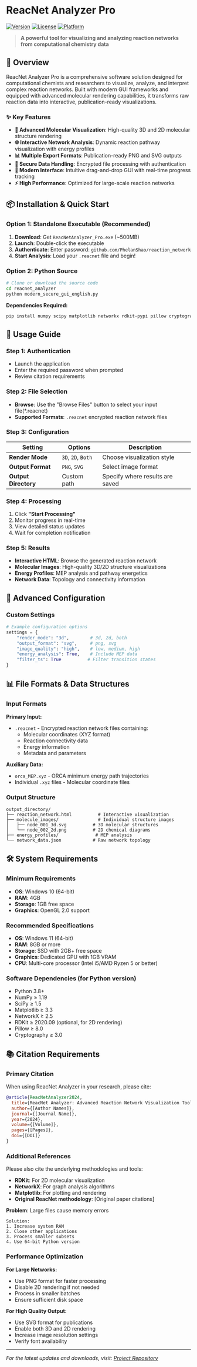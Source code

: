 # ReacNet Analyzer Pro

[![Version](https://img.shields.io/badge/version-2.0-blue.svg)](https://github.com/PhelanShao/reaction_network)
[![License](https://img.shields.io/badge/license-Citation%20Required-orange.svg)](#citation)
[![Platform](https://img.shields.io/badge/platform-Windows-lightgrey.svg)](#system-requirements)

> **A powerful tool for visualizing and analyzing reaction networks from computational chemistry data**

## 🎯 Overview

ReacNet Analyzer Pro is a comprehensive software solution designed for computational chemists and researchers to visualize, analyze, and interpret complex reaction networks. Built with modern GUI frameworks and equipped with advanced molecular rendering capabilities, it transforms raw reaction data into interactive, publication-ready visualizations.

### ✨ Key Features

- **🔬 Advanced Molecular Visualization**: High-quality 3D and 2D molecular structure rendering
- **🌐 Interactive Network Analysis**: Dynamic reaction pathway visualization with energy profiles
- **📊 Multiple Export Formats**: Publication-ready PNG and SVG outputs
- **🔐 Secure Data Handling**: Encrypted file processing with authentication
- **🎨 Modern Interface**: Intuitive drag-and-drop GUI with real-time progress tracking
- **⚡ High Performance**: Optimized for large-scale reaction networks

## 📦 Installation & Quick Start

### Option 1: Standalone Executable (Recommended)

1. **Download**: Get `ReacNetAnalyzer_Pro.exe` (~500MB)
2. **Launch**: Double-click the executable
3. **Authenticate**: Enter password: `github.com/PhelanShao/reaction_network`
4. **Start Analysis**: Load your `.reacnet` file and begin!

### Option 2: Python Source

```bash
# Clone or download the source code
cd reacnet_analyzer
python modern_secure_gui_english.py
```

**Dependencies Required:**
```bash
pip install numpy scipy matplotlib networkx rdkit-pypi pillow cryptography
```

## 🚀 Usage Guide

### Step 1: Authentication
- Launch the application
- Enter the required password when prompted
- Review citation requirements

### Step 2: File Selection
- **Browse**: Use the "Browse Files" button to select your input file(*.reacnet)
- **Supported Formats**: `.reacnet` encrypted reaction network files

### Step 3: Configuration
| Setting | Options | Description |
|---------|---------|-------------|
| **Render Mode** | `3D`, `2D`, `Both` | Choose visualization style |
| **Output Format** | `PNG`, `SVG` | Select image format |
| **Output Directory** | Custom path | Specify where results are saved |

### Step 4: Processing
1. Click **"Start Processing"**
2. Monitor progress in real-time
3. View detailed status updates
4. Wait for completion notification

### Step 5: Results
- **Interactive HTML**: Browse the generated reaction network
- **Molecular Images**: High-quality 3D/2D structure visualizations
- **Energy Profiles**: MEP analysis and pathway energetics
- **Network Data**: Topology and connectivity information

## 🔧 Advanced Configuration

### Custom Settings

```python
# Example configuration options
settings = {
    "render_mode": "3d",        # 3d, 2d, both
    "output_format": "svg",     # png, svg
    "image_quality": "high",    # low, medium, high
    "energy_analysis": True,    # Include MEP data
    "filter_ts": True          # Filter transition states
}
```

## 📊 File Formats & Data Structures

### Input Formats

**Primary Input:**
- `.reacnet` - Encrypted reaction network files containing:
  - Molecular coordinates (XYZ format)
  - Reaction connectivity data
  - Energy information
  - Metadata and parameters

**Auxiliary Data:**
- `orca_MEP.xyz` - ORCA minimum energy path trajectories
- Individual `.xyz` files - Molecular coordinate files

### Output Structure

```
output_directory/
├── reaction_network.html          # Interactive visualization
├── molecule_images/               # Individual structure images
│   ├── node_001_3d.svg          # 3D molecular structures
│   └── node_002_2d.png          # 2D chemical diagrams
├── energy_profiles/              # MEP analysis
└── network_data.json            # Raw network topology
```

## 🛠️ System Requirements

### Minimum Requirements
- **OS**: Windows 10 (64-bit)
- **RAM**: 4GB
- **Storage**: 1GB free space
- **Graphics**: OpenGL 2.0 support

### Recommended Specifications
- **OS**: Windows 11 (64-bit)
- **RAM**: 8GB or more
- **Storage**: SSD with 2GB+ free space
- **Graphics**: Dedicated GPU with 1GB VRAM
- **CPU**: Multi-core processor (Intel i5/AMD Ryzen 5 or better)

### Software Dependencies (for Python version)
- Python 3.8+
- NumPy ≥ 1.19
- SciPy ≥ 1.5
- Matplotlib ≥ 3.3
- NetworkX ≥ 2.5
- RDKit ≥ 2020.09 (optional, for 2D rendering)
- Pillow ≥ 8.0
- Cryptography ≥ 3.0

## 📚 Citation Requirements

### Primary Citation
When using ReacNet Analyzer in your research, please cite:

```bibtex
@article{ReacNetAnalyzer2024,
  title={ReacNet Analyzer: Advanced Reaction Network Visualization Tool},
  author={[Author Names]},
  journal={[Journal Name]},
  year={2024},
  volume={[Volume]},
  pages={[Pages]},
  doi={[DOI]}
}
```

### Additional References
Please also cite the underlying methodologies and tools:
- **RDKit**: For 2D molecular visualization
- **NetworkX**: For graph analysis algorithms
- **Matplotlib**: For plotting and rendering
- **Original ReacNet methodology**: [Original paper citations]

**Problem**: Large files cause memory errors
```
Solution:
1. Increase system RAM
2. Close other applications
3. Process smaller subsets
4. Use 64-bit Python version
```

### Performance Optimization

**For Large Networks:**
- Use PNG format for faster processing
- Disable 2D rendering if not needed
- Process in smaller batches
- Ensure sufficient disk space

**For High Quality Output:**
- Use SVG format for publications
- Enable both 3D and 2D rendering
- Increase image resolution settings
- Verify font availability

---

*For the latest updates and downloads, visit: [Project Repository](https://github.com/PhelanShao/reaction_network)* 
